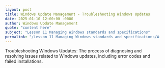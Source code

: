 ```yaml
---
layout: post
title: Windows Update Management - Troubleshooting Windows Updates
date: 2025-01-10 12:00:00 -0000
author: Windows Update Management
quote: "content here"
subject: "Lesson 11 Managing Windows standards and specifications"
permalink: "/Lesson 11 Managing Windows standards and specifications/Windows Update Management/Windows Update Management - Troubleshooting Windows Updates"
---
```


Troubleshooting Windows Updates: The process of diagnosing and resolving issues related to Windows updates, including error codes and failed installations.
